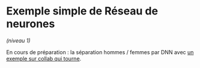 # Exemple simple de Réseau de neurones
*(niveau 1)*

En cours de préparation : la séparation hommes / femmes par DNN
avec
[un exemple sur collab qui tourne](https://colab.research.google.com/drive/1N4v6C1pu0PysqV7ghBr-MpidL_9nFWrm).
